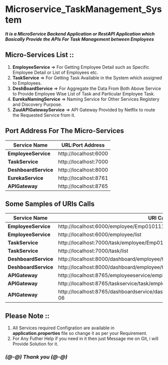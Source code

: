 # Microservice_TaskManagement_System

***It is a MicroService Backend Application or RestAPI Application which Basically Provide the APIs For Task Management between Employees***

## Micro-Services List ::

  1. **EmployeeService** => For Getting Employee Detail such as Specific Employee Detail or List of Employees etc.
  2. **TaskService** => For Getting Task Available in the System which assigned to Employees.
  3. **DeshBoardService** => For Aggregate the Data From Both Above Service to Provide Employee Wise List of Task and Particular Employee Task.
  4. **EurekaNamingService** => Naming Service for Other Services Registery and Discovery Purpose.
  5. **ZuulAPIGatewayService** => API Gateway Provided by Netflix to route the Requested Service from it.
  
## Port Address For The Micro-Services

| **Service Name**  | **URL:Port Address** |
| ------------- | ------------- |
| **EmployeeService**  | http://localhost:6000  |
| **TaskService**  | http://localhost:7000  |
| **DeshboardService**  | http://localhost:8000 |
| **EurekaService**  | http://localhost:8761  |
| **APIGateway**  | http://localhost:8765  |


## Some Samples of URIs Calls

| **Service Name** | **URI Calls**  |
| ------------- |------------- |
| **EmployeeService**  | http://localhost:6000/employee/Emp010111-03 |
| **EmployeeService**  | http://localhost:6000/employee/list |
| **TaskService**  | http://localhost:7000/task/employee/Emp010111-04 |
| **TaskService**  | http://localhost:7000/task/list |
| **DeshboardService**  | http://localhost:8000/dashboard/employee/task_list/Emp010111-06 |
| **DeshboardService**  | http://localhost:8000/dashboard/employee/task_list |
| **APIGateway**  | http://localhost:8765/employeeservice/employee/Emp010111-03 |
| **APIGateway**  | http://localhost:8765/taskservice/task/employee/Emp010111-04  |
| **APIGateway**  | http://localhost:8765/dashboardservice/dashboard/employee/task_list/Emp010111-06  |


## Please Note ::
  1. All Services required Configration are available in **application.properties** file so change it as per your Requirement.
  2. For Any Futher Help if you need in it then just Message me on Git, i will Provide Solution for it.


### ***(@-@) Thank you (@-@)***
